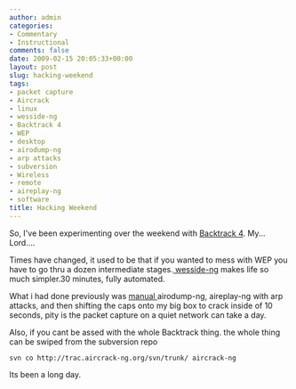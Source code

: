 ```yaml
---
author: admin
categories:
- Commentary
- Instructional
comments: false
date: 2009-02-15 20:05:33+00:00
layout: post
slug: hacking-weekend
tags:
- packet capture
- Aircrack
- linux
- wesside-ng
- Backtrack 4
- WEP
- desktop
- airodump-ng
- arp attacks
- subversion
- Wireless
- remote
- aireplay-ng
- software
title: Hacking Weekend
---
```



So, I've been experimenting over the weekend with [Backtrack 4](http://www.remote-exploit.org/backtrack_download.html). My... Lord....

Times have changed, it used to be that if you wanted to mess with WEP you have to go thru a dozen intermediate stages.[ wesside-ng](http://www.aircrack-ng.org/doku.php?id=wesside-ng) makes life so much simpler.30 minutes, fully automated.

What i had done previously was [manual ](http://www.neophob.com/serendipity/index.php?/archives/62-WEP-Cracking-with-Aircrack.html)airodump-ng, aireplay-ng with arp attacks, and then shifting the caps onto my big box to crack inside of 10 seconds, pity is the packet capture on a quiet network can take a day.

Also, if you cant be assed with the whole Backtrack thing. the whole thing can be swiped from the subversion repo


    svn co http://trac.aircrack-ng.org/svn/trunk/ aircrack-ng

Its been a long day.
